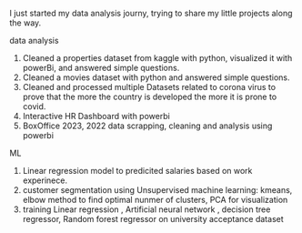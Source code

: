 I just started my data analysis journy, trying to share my little projects along the way.

data analysis

1. Cleaned a properties dataset from kaggle with python, visualized it with powerBi, and answered simple questions.
2. Cleaned a movies dataset with python and answered simple questions.
3. Cleaned and processed multiple Datasets related to corona virus to prove that the more the country is developed the more it is prone to covid.
4. Interactive HR Dashboard with powerbi
5. BoxOffice 2023, 2022 data scrapping, cleaning and analysis using powerbi
   
ML

1. Linear regression model to predicited salaries based on work experinece.
2. customer segmentation using Unsupervised machine learning: kmeans, elbow method to find optimal nunmer of clusters, PCA for visualization
3. training Linear regression , Artificial neural network , decision tree regressor, Random forest regressor on university acceptance dataset 
